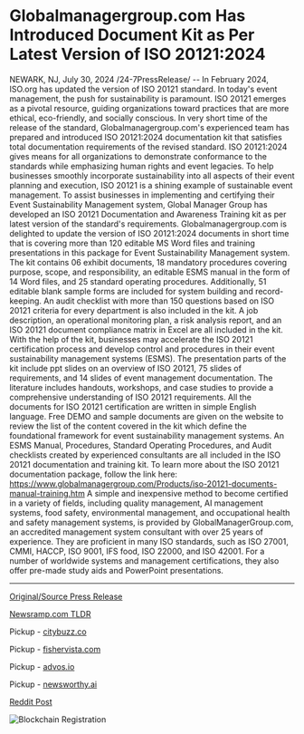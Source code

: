 # Globalmanagergroup.com Has Introduced Document Kit as Per Latest Version of ISO 20121:2024

NEWARK, NJ, July 30, 2024 /24-7PressRelease/ -- In February 2024, ISO.org has updated the version of ISO 20121 standard. In today's event management, the push for sustainability is paramount. ISO 20121 emerges as a pivotal resource, guiding organizations toward practices that are more ethical, eco-friendly, and socially conscious. In very short time of the release of the standard, Globalmanagergroup.com's experienced team has prepared and introduced ISO 20121:2024 documentation kit that satisfies total documentation requirements of the revised standard.  ISO 20121:2024 gives means for all organizations to demonstrate conformance to the standards while emphasizing human rights and event legacies. To help businesses smoothly incorporate sustainability into all aspects of their event planning and execution, ISO 20121 is a shining example of sustainable event management. To assist businesses in implementing and certifying their Event Sustainability Management system, Global Manager Group has developed an ISO 20121 Documentation and Awareness Training kit as per latest version of the standard's requirements.  Globalmanagergroup.com is delighted to update the version of ISO 20121:2024 documents in short time that is covering more than 120 editable MS Word files and training presentations in this package for Event Sustainability Management system. The kit contains 06 exhibit documents, 18 mandatory procedures covering purpose, scope, and responsibility, an editable ESMS manual in the form of 14 Word files, and 25 standard operating procedures.   Additionally, 51 editable blank sample forms are included for system building and record-keeping. An audit checklist with more than 150 questions based on ISO 20121 criteria for every department is also included in the kit. A job description, an operational monitoring plan, a risk analysis report, and an ISO 20121 document compliance matrix in Excel are all included in the kit. With the help of the kit, businesses may accelerate the ISO 20121 certification process and develop control and procedures in their event sustainability management systems (ESMS).  The presentation parts of the kit include ppt slides on an overview of ISO 20121, 75 slides of requirements, and 14 slides of event management documentation. The literature includes handouts, workshops, and case studies to provide a comprehensive understanding of ISO 20121 requirements. All the documents for ISO 20121 certification are written in simple English language. Free DEMO and sample documents are given on the website to review the list of the content covered in the kit which define the foundational framework for event sustainability management systems. An ESMS Manual, Procedures, Standard Operating Procedures, and Audit checklists created by experienced consultants are all included in the ISO 20121 documentation and training kit. To learn more about the ISO 20121 documentation package, follow the link here: https://www.globalmanagergroup.com/Products/iso-20121-documents-manual-training.htm  A simple and inexpensive method to become certified in a variety of fields, including quality management, AI management systems, food safety, environmental management, and occupational health and safety management systems, is provided by GlobalManagerGroup.com, an accredited management system consultant with over 25 years of experience. They are proficient in many ISO standards, such as ISO 27001, CMMI, HACCP, ISO 9001, IFS food, ISO 22000, and ISO 42001. For a number of worldwide systems and management certifications, they also offer pre-made study aids and PowerPoint presentations. 

---

[Original/Source Press Release](https://www.24-7pressrelease.com/press-release/512917/globalmanagergroupcom-has-introduced-document-kit-as-per-latest-version-of-iso-201212024)
                    

[Newsramp.com TLDR](https://newsramp.com/curated-news/global-manager-group-introduces-iso-20121-2024-documentation-kit-for-sustainable-event-management/c5f1ca875ffb5c2a09ccf97e42a3168c) 


Pickup - [citybuzz.co](https://citybuzz.co/2024/07/30/global-manager-group-launches-updated-iso-20121-2024-documentation-kit-for-sustainable-event-management)

Pickup - [fishervista.com](https://fishervista.com/en/global-manager-group-launches-comprehensive-iso-20121-2024-documentation-kit/20245336)

Pickup - [advos.io](https://advos.io/en/global-manager-group-launches-iso-20121-2024-documentation-kit-for-sustainable-event-management/20245336)

Pickup - [newsworthy.ai](https://newsworthy.ai/curated/global-manager-group-releases-updated-iso-20121-2024-documentation-kit-for-sustainable-event-management)
 



[Reddit Post](https://www.reddit.com/r/eventNews/comments/1efrqea/global_manager_group_introduces_iso_201212024/) 



![Blockchain Registration](https://cdn.newsramp.app/24-7PressRelease/qrcode/247/30/coolve5m.webp)